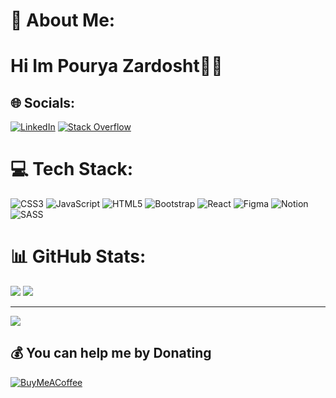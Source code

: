 # 💫 About Me:
<h1 text-align="center">Hi Im Pourya Zardosht👋🏻</h1>


## 🌐 Socials:
[![LinkedIn](https://img.shields.io/badge/LinkedIn-%230077B5.svg?logo=linkedin&logoColor=white)](https://linkedin.com/in/pouryazardosht) [![Stack Overflow](https://img.shields.io/badge/-Stackoverflow-FE7A16?logo=stack-overflow&logoColor=white)](https://stackoverflow.com/users/21052195) 

# 💻 Tech Stack:
![CSS3](https://img.shields.io/badge/css3-%231572B6.svg?style=for-the-badge&logo=css3&logoColor=white) ![JavaScript](https://img.shields.io/badge/javascript-%23323330.svg?style=for-the-badge&logo=javascript&logoColor=%23F7DF1E) ![HTML5](https://img.shields.io/badge/html5-%23E34F26.svg?style=for-the-badge&logo=html5&logoColor=white) ![Bootstrap](https://img.shields.io/badge/bootstrap-%23563D7C.svg?style=for-the-badge&logo=bootstrap&logoColor=white) ![React](https://img.shields.io/badge/react-%2320232a.svg?style=for-the-badge&logo=react&logoColor=%2361DAFB) 	![Figma](https://img.shields.io/badge/figma-%23F24E1E.svg?style=for-the-badge&logo=figma&logoColor=white) ![Notion](https://img.shields.io/badge/Notion-%23000000.svg?style=for-the-badge&logo=notion&logoColor=white) ![SASS](https://img.shields.io/badge/SASS-hotpink.svg?style=for-the-badge&logo=SASS&logoColor=white)
# 📊 GitHub Stats:
![](https://github-readme-stats.vercel.app/api?username=pouryazardosht&theme=react&hide_border=true&include_all_commits=false&count_private=false)
![](https://github-readme-stats.vercel.app/api/top-langs/?username=pouryazardosht&theme=react&hide_border=true&include_all_commits=false&count_private=false&layout=compact)

---
[![](https://visitcount.itsvg.in/api?id=pouryazardosht&icon=0&color=12)](https://visitcount.itsvg.in)

  ## 💰 You can help me by Donating
  [![BuyMeACoffee](https://img.shields.io/badge/Buy%20Me%20a%20Coffee-ffdd00?style=for-the-badge&logo=buy-me-a-coffee&logoColor=black)](https://buymeacoffee.com/pouryazardosht) 

  
<!-- Proudly created with GPRM ( https://gprm.itsvg.in ) -->
